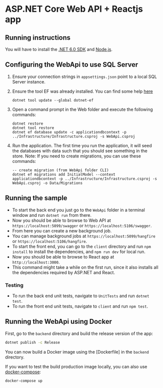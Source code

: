 # ASP.NET Core Web API + Reactjs app

## Running instructions

You will have to install the [.NET 6.0 SDK](https://dotnet.microsoft.com/download) and [Node.js](https://nodejs.org/en/).

## Configuring the WebApi to use SQL Server
1. Ensure your connection strings in `appsettings.json` point to a local SQL Server instance.
1. Ensure the tool EF was already installed. You can find some help [here](https://docs.microsoft.com/ef/core/miscellaneous/cli/dotnet)
    ```
    dotnet tool update --global dotnet-ef
    ```

1. Open a command prompt in the Web folder and execute the following commands:
    ```
    dotnet restore
    dotnet tool restore
    dotnet ef database update -c applicationdbcontext -p ../Infrastructure/Infrastructure.csproj -s WebApi.csproj
    ```

1. Run the application.
    The first time you run the application, it will seed the databases with data such that you should see something in the store.
    Note: If you need to create migrations, you can use these commands:

    ```
    -- create migration (from WebApi folder CLI)
    dotnet ef migrations add InitialModel --context applicationdbcontext -p ../Infrastructure/Infrastructure.csproj -s WebApi.csproj -o Data/Migrations
    ```
## Running the sample

- To start the back end you just go to the `WebApi` folder in a terminal window and run `dotnet run` from there.
- Now you should be able to browse to Web API at `https://localhost:5099/swagger` or `https://localhost:5106/swagger`.
- From here you can create a new background job.
- You can manage background jobs at `https://localhost:5099/hangfire` or `https://localhost:5106/hangfire`.
- To start the front end, you can go to the `client` directory and run `npm install` to install the dependencies, and `npm run dev` for local run.
- Now you should be able to browse to React app at `http://localhost:3000`.
- This command might take a while on the first run, since it also installs all the dependencies required by ASP.NET and React.

### Testing

- To run the back end unit tests, navigate to `UnitTests` and run `dotnet test`.
- To run the front end unit tests, navigate to `client` and run `npm test`.

## Running the WebApi using Docker

First, go to the `backend` directory and build the release version of the app:

```sh
dotnet publish -c Release
```

You can now build a Docker image using the [Dockerfile] in the `backend` directory.

If you want to test the build production image locally, you can also use [docker-compose](https://docs.docker.com/compose/):

```sh
docker-compose up
```


